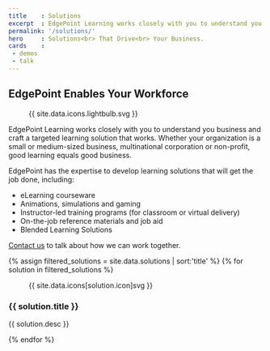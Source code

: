 ```yaml
---
title    : Solutions
excerpt  : EdgePoint Learning works closely with you to understand you business and craft a targeted learning solution that works.
permalink: '/solutions/'
hero     : Solutions<br> That Drive<br> Your Business.
cards    :
 - demos
 - talk
---
```

## EdgePoint Enables Your Workforce

<figure class="featuredIcon">{{ site.data.icons.lightbulb.svg }}</figure>

EdgePoint Learning works closely with you to understand you business and craft a targeted learning solution that works. Whether your organization is a small or medium-sized business, multinational corporation or non-profit, good learning equals good business.

EdgePoint has the expertise to develop learning solutions that will get the job done, including:

* eLearning courseware
* Animations, simulations and gaming
* Instructor-led training programs (for classroom or virtual delivery)
* On-the-job reference materials and job aid
* Blended Learning Solutions

[Contact us](/form/talk/) to talk about how we can work together.

<section id="solutions">
  {% assign filtered_solutions = site.data.solutions | sort:'title' %}
  {% for solution in filtered_solutions %}
    <article class="solution" id='solution_{{ solution.name }}'>
      <figure>{{ site.data.icons[solution.icon]svg }}</figure>
      <section>
        <h3>{{ solution.title }}</h3>
        <p>{{ solution.desc }}</p>
        <!-- <p><a href='{{ solution.link }}' class='button'>Learn More</a></p> -->
      </section>
    </article>
  {% endfor %}
</section>
